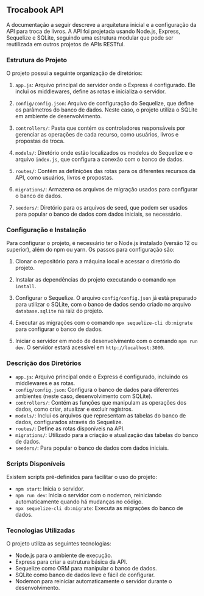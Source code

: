 ## Trocabook API

A documentação a seguir descreve a arquitetura inicial e a configuração da API para troca de livros. A API foi projetada usando Node.js, Express, Sequelize e SQLite, seguindo uma estrutura modular que pode ser reutilizada em outros projetos de APIs RESTful.

### Estrutura do Projeto

O projeto possui a seguinte organização de diretórios:

1. `app.js`: Arquivo principal do servidor onde o Express é configurado. Ele inclui os middlewares, define as rotas e inicializa o servidor.

2. `config/config.json`: Arquivo de configuração do Sequelize, que define os parâmetros do banco de dados. Neste caso, o projeto utiliza o SQLite em ambiente de desenvolvimento.

3. `controllers/`: Pasta que contém os controladores responsáveis por gerenciar as operações de cada recurso, como usuários, livros e propostas de troca.

4. `models/`: Diretório onde estão localizados os modelos do Sequelize e o arquivo `index.js`, que configura a conexão com o banco de dados.

5. `routes/`: Contém as definições das rotas para os diferentes recursos da API, como usuários, livros e propostas.

6. `migrations/`: Armazena os arquivos de migração usados para configurar o banco de dados.

7. `seeders/`: Diretório para os arquivos de seed, que podem ser usados para popular o banco de dados com dados iniciais, se necessário.

### Configuração e Instalação

Para configurar o projeto, é necessário ter o Node.js instalado (versão 12 ou superior), além do npm ou yarn. Os passos para configuração são:

1. Clonar o repositório para a máquina local e acessar o diretório do projeto.

2. Instalar as dependências do projeto executando o comando `npm install`.

3. Configurar o Sequelize. O arquivo `config/config.json` já está preparado para utilizar o SQLite, com o banco de dados sendo criado no arquivo `database.sqlite` na raiz do projeto.

4. Executar as migrações com o comando `npx sequelize-cli db:migrate` para configurar o banco de dados.

5. Iniciar o servidor em modo de desenvolvimento com o comando `npm run dev`. O servidor estará acessível em `http://localhost:3000`.

### Descrição dos Diretórios

- `app.js`: Arquivo principal onde o Express é configurado, incluindo os middlewares e as rotas.
- `config/config.json`: Configura o banco de dados para diferentes ambientes (neste caso, desenvolvimento com SQLite).
- `controllers/`: Contém as funções que manipulam as operações dos dados, como criar, atualizar e excluir registros.
- `models/`: Inclui os arquivos que representam as tabelas do banco de dados, configurados através do Sequelize.
- `routes/`: Define as rotas disponíveis na API.
- `migrations/`: Utilizado para a criação e atualização das tabelas do banco de dados.
- `seeders/`: Para popular o banco de dados com dados iniciais.

### Scripts Disponíveis

Existem scripts pré-definidos para facilitar o uso do projeto:

- `npm start`: Inicia o servidor.
- `npm run dev`: Inicia o servidor com o nodemon, reiniciando automaticamente quando há mudanças no código.
- `npx sequelize-cli db:migrate`: Executa as migrações do banco de dados.

### Tecnologias Utilizadas

O projeto utiliza as seguintes tecnologias:
- Node.js para o ambiente de execução.
- Express para criar a estrutura básica da API.
- Sequelize como ORM para manipular o banco de dados.
- SQLite como banco de dados leve e fácil de configurar.
- Nodemon para reiniciar automaticamente o servidor durante o desenvolvimento.
